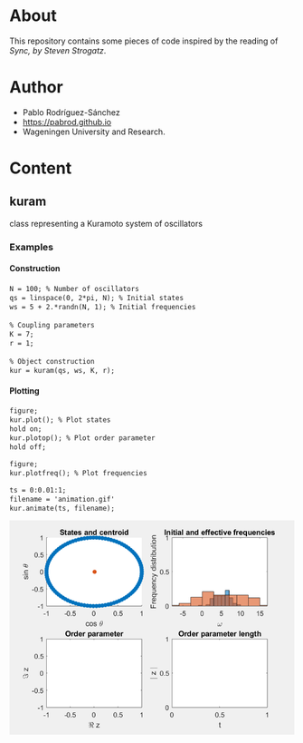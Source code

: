 # About
This repository contains some pieces of code inspired by the reading of _Sync, by Steven Strogatz_.

# Author
- Pablo Rodríguez-Sánchez
- https://pabrod.github.io
- Wageningen University and Research.

# Content

## kuram
class representing a Kuramoto system of oscillators

### Examples

#### Construction
```
N = 100; % Number of oscillators
qs = linspace(0, 2*pi, N); % Initial states
ws = 5 + 2.*randn(N, 1); % Initial frequencies

% Coupling parameters
K = 7;
r = 1;

% Object construction
kur = kuram(qs, ws, K, r);
```

#### Plotting
```
figure;
kur.plot(); % Plot states
hold on;
kur.plotop(); % Plot order parameter
hold off;
```

```
figure;
kur.plotfreq(); % Plot frequencies
```

```
ts = 0:0.01:1;
filename = 'animation.gif'
kur.animate(ts, filename);
```
![](./figs/animation.gif)
